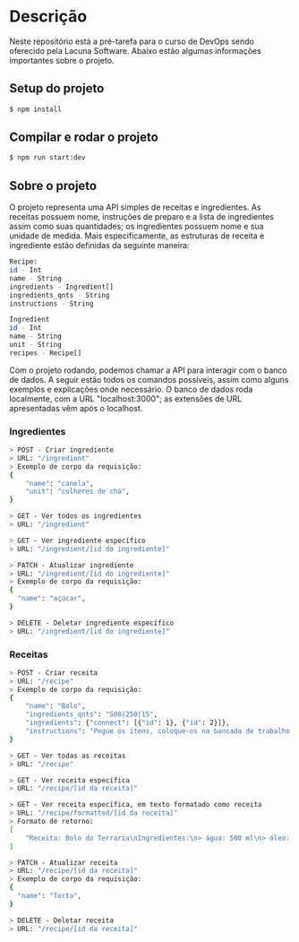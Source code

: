 # Descrição

Neste repositório está a pré-tarefa para o curso de DevOps sendo oferecido pela Lacuna Software. Abaixo estão algumas informações importantes sobre o projeto.

## Setup do projeto

```bash
$ npm install
```

## Compilar e rodar o projeto

```bash
$ npm run start:dev
```

## Sobre o projeto

O projeto representa uma API simples de receitas e ingredientes. As receitas possuem nome, instruções de preparo e a lista de ingredientes assim como suas quantidades; os ingredientes possuem nome e sua unidade de medida. Mais especificamente, as estruturas de receita e ingrediente estão definidas da seguinte maneira:

```bash
Recipe:
id - Int
name - String
ingredients - Ingredient[]
ingredients_qnts - String
instructions - String

Ingredient
id - Int
name - String
unit - String
recipes - Recipe[]
```

Com o projeto rodando, podemos chamar a API para interagir com o banco de dados. A seguir estão todos os comandos possíveis, assim como alguns exemplos e explicações onde necessário. O banco de dados roda localmente, com a URL "localhost:3000"; as extensões de URL apresentadas vêm após o localhost.

### Ingredientes

```bash
> POST - Criar ingrediente
> URL: "/ingredient"
> Exemplo de corpo da requisição:
{
	"name": "canela",
	"unit": "colheres de chá",
}

> GET - Ver todos os ingredientes
> URL: "/ingredient"

> GET - Ver ingrediente específico
> URL: "/ingredient/[id do ingrediente]"

> PATCH - Atualizar ingrediente
> URL: "/ingredient/[id do ingrediente]"
> Exemplo de corpo da requisição:
{
  "name": "açúcar",
}

> DELETE - Deletar ingrediente específico
> URL: "/ingredient/[id do ingrediente]"

```

### Receitas

```bash
> POST - Criar receita
> URL: "/recipe"
> Exemplo de corpo da requisição:
{
	"name": "Bolo",
	"ingredients_qnts": "500|250|15",
	"ingredients": {"connect": [{"id": 1}, {"id": 2}]},
	"instructions": "Pegue os itens, coloque-os na bancada de trabalho nas posições corretas, e coloque o bolo resultante no seu inventário",
}

> GET - Ver todas as receitas
> URL: "/recipe"

> GET - Ver receita específica
> URL: "/recipe/[id da receita]"

> GET - Ver receita específica, em texto formatado como receita
> URL: "/recipe/formatted/[id da receita]"
> Formato de retorno:
[
	"Receita: Bolo do Terraria\nIngredientes:\n> água: 500 ml\n> óleo: 250 ml\n\nInstruções:Pegue os itens, coloque-os na bancada de trabalho nas posições corretas, e coloque o bolo resultante no seu inventário"
]

> PATCH - Atualizar receita
> URL: "/recipe/[id da receita]"
> Exemplo de corpo da requisição:
{
  "name": "Torta",
}

> DELETE - Deletar receita
> URL: "/recipe/[id da receita]"
```
